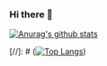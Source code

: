 ### Hi there 👋

<!--
**ActonMartin/ActonMartin** is a ✨ _special_ ✨ repository because its `README.md` (this file) appears on your GitHub profile.

Here are some ideas to get you started:

- 🔭 I’m currently working on ...
- 🌱 I’m currently learning ...
- 👯 I’m looking to collaborate on ...
- 🤔 I’m looking for help with ...
- 💬 Ask me about ...
- 📫 How to reach me: ...
- 😄 Pronouns: ...
- ⚡ Fun fact: ...
-->
[![Anurag's github stats](https://github-readme-stats.vercel.app/api?username=ActonMartin&count_private=true&show_icons=true)](https://github.com/anuraghazra/github-readme-stats)


[//]: # ([![Top Langs](https://github-readme-stats.vercel.app/api/top-langs/?username=ActonMartin&layout=compact)](https://github.com/anuraghazra/github-readme-stats))
